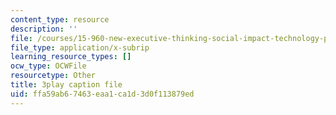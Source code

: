 ```yaml
---
content_type: resource
description: ''
file: /courses/15-960-new-executive-thinking-social-impact-technology-projects-fall-2017-spring-2018/ffa59ab67463eaa1ca1d3d0f113879ed_HaySEpWEsdU.srt
file_type: application/x-subrip
learning_resource_types: []
ocw_type: OCWFile
resourcetype: Other
title: 3play caption file
uid: ffa59ab6-7463-eaa1-ca1d-3d0f113879ed
---
```

